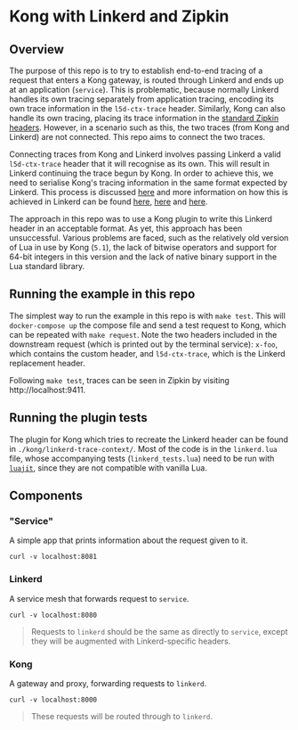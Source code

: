 # Kong with Linkerd and Zipkin

## Overview
The purpose of this repo is to try to establish end-to-end tracing of a request that enters a Kong gateway, is routed through Linkerd and ends up at an application (`service`). This is problematic, because normally Linkerd handles its own tracing separately from application tracing, encoding its own trace information in the `l5d-ctx-trace` header. Similarly, Kong can also handle its own tracing, placing its trace information in the [standard Zipkin headers](https://zipkin.io/pages/instrumenting.html). However, in a scenario such as this, the two traces (from Kong and Linkerd) are not connected. This repo aims to connect the two traces.

Connecting traces from Kong and Linkerd involves passing Linkerd a valid `l5d-ctx-trace` header that it will recognise as its own. This will result in Linkerd continuing the trace begun by Kong. In order to achieve this, we need to serialise Kong's tracing information in the same format expected by Linkerd. This process is discussed [here](https://github.com/linkerd/linkerd/issues/1428) and more information on how this is achieved in Linkerd can be found [here](https://github.com/twitter/finagle/blob/c4a301a003a87ba4aded3993a50c02dec95b1d8a/finagle-core/src/main/scala/com/twitter/finagle/tracing/TraceId.scala), [here](https://github.com/twitter/finagle/blob/c4a301a003a87ba4aded3993a50c02dec95b1d8a/finagle-core/src/main/scala/com/twitter/finagle/tracing/SpanId.scala) and [here](https://github.com/twitter/finagle/blob/c4a301a003a87ba4aded3993a50c02dec95b1d8a/finagle-core/src/main/scala/com/twitter/finagle/util/ByteArrays.scala).

The approach in this repo was to use a Kong plugin to write this Linkerd header in an acceptable format. As yet, this approach has been unsuccessful. Various problems are faced, such as the relatively old version of Lua in use by Kong (`5.1`), the lack of bitwise operators and support for 64-bit integers in this version and the lack of native binary support in the Lua standard library.

## Running the example in this repo
The simplest way to run the example in this repo is with `make test`. This will `docker-compose up` the compose file and send a test request to Kong, which can be repeated with `make request`. Note the two headers included in the downstream request (which is printed out by the terminal service): `x-foo`, which contains the custom header, and `l5d-ctx-trace`, which is the Linkerd replacement header.

Following `make test`, traces can be seen in Zipkin by visiting http://localhost:9411.

## Running the plugin tests
The plugin for Kong which tries to recreate the Linkerd header can be found in `./kong/linkerd-trace-context/`. Most of the code is in the `linkerd.lua` file, whose accompanying tests (`linkerd_tests.lua`) need to be run with [`luajit`](http://luajit.org/), since they are not compatible with vanilla Lua.

## Components
### "Service"
A simple app that prints information about the request given to it.

```
curl -v localhost:8081
```

### Linkerd
A service mesh that forwards request to `service`.

```
curl -v localhost:8080
```

> Requests to `linkerd` should be the same as directly to `service`, except they will be augmented with Linkerd-specific headers.

### Kong
A gateway and proxy, forwarding requests to `linkerd`.

```
curl -v localhost:8000
```

> These requests will be routed through to `linkerd`.
